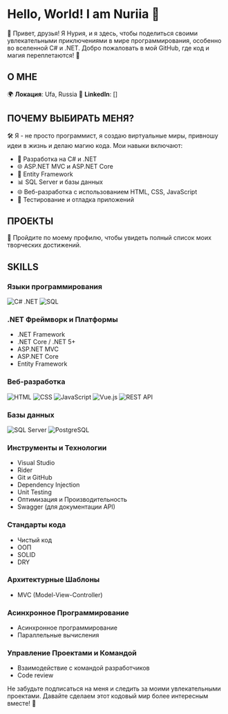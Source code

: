 
# Hello, World! I am Nuriia 👋

🚀 Привет, друзья! Я Нурия, и я здесь, чтобы поделиться своими увлекательными приключениями в мире программирования, особенно во вселенной C# и .NET. Добро пожаловать в мой GitHub, где код и магия переплетаются! 🌟

## О МНЕ

🌍 **Локация**: Ufa, Russia
🔗 **LinkedIn**: []


## ПОЧЕМУ ВЫБИРАТЬ МЕНЯ?

🛠️ Я - не просто программист, я создаю виртуальные миры, привношу идеи в жизнь и делаю магию кода. Мои навыки включают:

- 🚀 Разработка на C# и .NET
- 🌐 ASP.NET MVC и ASP.NET Core
- 🏦 Entity Framework
- 📊 SQL Server и базы данных
- 🌐 Веб-разработка с использованием HTML, CSS, JavaScript
- 🧪 Тестирование и отладка приложений

## ПРОЕКТЫ
🌟 Пройдите по моему профилю, чтобы увидеть полный список моих творческих достижений.

## SKILLS

### Языки программирования

![C# .NET](https://img.icons8.com/color/48/000000/c-sharp-logo.png)
![SQL](https://img.icons8.com/color/48/000000/sql.png)


### .NET Фреймворк и Платформы

- .NET Framework
- .NET Core / .NET 5+
- ASP.NET MVC
- ASP.NET Core
- Entity Framework 


### Веб-разработка

![HTML](https://img.icons8.com/color/48/000000/html-5.png)
![CSS](https://img.icons8.com/color/48/000000/css3.png)
![JavaScript](https://img.icons8.com/color/48/000000/javascript.png)
![Vue.js](https://img.icons8.com/color/48/000000/vue-js.png)
![REST API](https://img.icons8.com/color/48/000000/api-settings.png)

### Базы данных

![SQL Server](https://img.icons8.com/color/48/000000/microsoft-sql-server.png)
![PostgreSQL](https://img.icons8.com/color/48/000000/postgreesql.png)

### Инструменты и Технологии

- Visual Studio
- Rider
- Git и GitHub
- Dependency Injection
- Unit Testing
- Оптимизация и Производительность
- Swagger (для документации API)
### Стандарты кода
- Чистый код
- ООП
- SOLID
- DRY

### Архитектурные Шаблоны

- MVC (Model-View-Controller)

### Асинхронное Программирование

- Асинхронное программирование
- Параллельные вычисления

### Управление Проектами и Командой

- Взаимодействие с командой разработчиков
- Code review


Не забудьте подписаться на меня и следить за моими увлекательными проектами. Давайте сделаем этот кодовый мир более интересным вместе! 🚀
